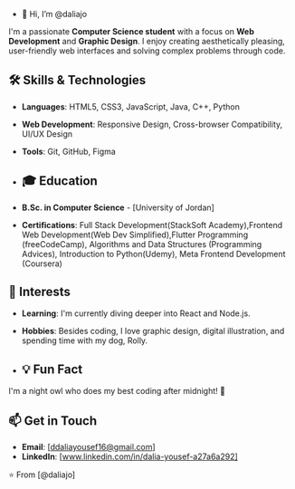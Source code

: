 - 👋 Hi, I’m @daliajo

I'm a passionate **Computer Science student** with a focus on **Web Development** and **Graphic Design**.
I enjoy creating aesthetically pleasing, user-friendly web interfaces and solving complex problems through code.

## 🛠 Skills & Technologies
- **Languages**: HTML5, CSS3, JavaScript, Java, C++, Python
- **Web Development**: Responsive Design, Cross-browser Compatibility, UI/UX Design
- **Tools**: Git, GitHub, Figma

- ## 🎓 Education
- **B.Sc. in Computer Science** - [University of Jordan]
- **Certifications**: Full Stack Development(StackSoft Academy),Frontend Web Development(Web Dev Simplified),Flutter Programming (freeCodeCamp), Algorithms and Data Structures (Programming Advices), Introduction to Python(Udemy), Meta Frontend Development (Coursera)

## 🌱 Interests
- **Learning**: I'm currently diving deeper into React and Node.js.
- **Hobbies**: Besides coding, I love graphic design, digital illustration, and spending time with my dog, Rolly.

- ## 💡 Fun Fact
I'm a night owl who does my best coding after midnight! 🌙

## 📫 Get in Touch
- **Email**: [ddaliayousef16@gmail.com]
- **LinkedIn**: [www.linkedin.com/in/dalia-yousef-a27a6a292]

  
⭐️ From [@daliajo]






